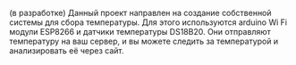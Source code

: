 (в разработке) Данный проект направлен на создание собственной системы для сбора температуры. Для этого используются arduino Wi Fi модули ESP8266 и датчики температуры DS18B20. Они отправляют температуру на ваш сервер, и вы можете следить за температурой и анализировать её через сайт. 
